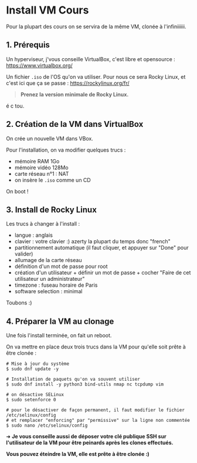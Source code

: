 # Install VM Cours

Pour la plupart des cours on se servira de la même VM, clonée à l'infiniiiiii.

## 1. Prérequis

Un hyperviseur, j'vous conseille VirtualBox, c'est libre et opensource : https://www.virtualbox.org/

Un fichier `.iso` de l'OS qu'on va utiliser. Pour nous ce sera Rocky Linux, et c'est ici que ça se passe : https://rockylinux.org/fr/

> **Prenez la version minimale de Rocky Linux.**

é c tou.

## 2. Création de la VM dans VirtualBox

On crée un nouvelle VM dans VBox.

Pour l'installation, on va modifier quelques trucs :

- mémoire RAM 1Go
- mémoire vidéo 128Mo
- carte réseau n°1 : NAT
- on insère le `.iso` comme un CD

On boot !

## 3. Install de Rocky Linux

Les trucs à changer à l'install :

- langue : anglais
- clavier : votre clavier :) azerty la plupart du temps donc "french"
- partitionnement automatique (il faut cliquer, et appuyer sur "Done" pour valider)
- allumage de la carte réseau
- définition d'un mot de passe pour root
- création d'un utilisateur + définir un mot de passe + cocher "Faire de cet utilisateur un administrateur"
- timezone : fuseau horaire de Paris
- software selection : minimal

Toubons :)

## 4. Préparer la VM au clonage

Une fois l'install terminée, on fait un reboot.

On va mettre en place deux trois trucs dans la VM pour qu'elle soit prête à être clonée :

```
# Mise à jour du système
$ sudo dnf update -y

# Installation de paquets qu'on va souvent utiliser
$ sudo dnf install -y python3 bind-utils nmap nc tcpdump vim

# on désactive SELinux
$ sudo setenforce 0

# pour le désactiver de façon permanent, il faut modifier le fichier /etc/selinux/config
# et remplacer "enforcing" par "permissive" sur la ligne non commentée
$ sudo nano /etc/selinux/config
```

➜ **Je vous conseille aussi de déposer votre clé publique SSH sur l'utilisateur de la VM pour être peinards après les clones effectués.**

**Vous pouvez éteindre la VM, elle est prête à être clonée :)**